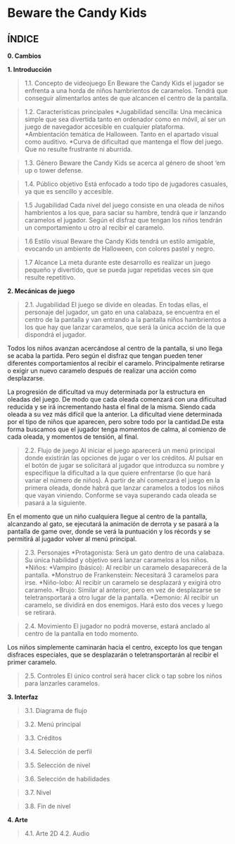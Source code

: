 # Beware the Candy Kids

## ÍNDICE

**0. Cambios**

**1. Introducción** 

  >1.1. Concepto de videojuego
En Beware the Candy Kids el jugador se enfrenta a una horda de niños hambrientos de caramelos. Tendrá que conseguir alimentarlos antes de que alcancen el centro de la pantalla.

  >1.2. Características principales
*Jugabilidad sencilla: Una mecánica simple que sea divertida tanto en ordenador como en móvil, al ser un juego de navegador accesible en cualquier plataforma.
*Ambientación temática de Halloween. Tanto en el apartado visual como auditivo.
*Curva de dificultad que mantenga el flow del juego. Que no resulte frustrante ni aburrida.

  >1.3. Género
Beware the Candy Kids se acerca al género de shoot ‘em up o tower defense.

  >1.4. Público objetivo
Está enfocado a todo tipo de jugadores casuales, ya que es sencillo y accesible.

  >1.5 Jugabilidad
Cada nivel del juego consiste en una oleada de niños hambrientos a los que, para saciar su hambre, tendrá que ir lanzando caramelos el jugador. Según el disfraz que tengan los niños tendrán un comportamiento u otro al recibir el caramelo.

  >1.6 Estilo visual
Beware the Candy Kids tendrá un estilo amigable, evocando un ambiente de Halloween, con colores pastel y negro.
 
  >1.7 Alcance
La meta durante este desarrollo es realizar un juego pequeño y divertido, que se pueda jugar repetidas veces sin que resulte repetitivo.


**2. Mecánicas de juego**

  >2.1. Jugabilidad
El juego se divide en oleadas. En todas ellas, el personaje del jugador, un gato en una calabaza, se encuentra en el centro de la pantalla y van entrando a la pantalla niños hambrientos a los que hay que lanzar caramelos, que será la única acción de la que dispondrá el jugador.

Todos los niños avanzan acercándose al centro de la pantalla, si uno llega se acaba la partida. Pero según el disfraz que tengan pueden tener diferentes comportamientos al recibir el caramelo. Principalmente retirarse o exigir un nuevo caramelo después de realizar una acción como desplazarse.

La progresión de dificultad va muy determinada por la estructura en oleadas del juego. De modo que cada oleada comenzará con una dificultad reducida y se irá incrementando hasta el final de la misma. Siendo cada oleada a su vez más difícil que la anterior. La dificultad viene determinada por el tipo de niños que aparecen, pero sobre todo por la cantidad.De esta forma buscamos que el jugador tenga momentos de calma, al comienzo de cada oleada, y momentos de tensión, al final.
  
  >2.2. Flujo de juego
Al iniciar el juego aparecerá un menú principal donde existirán las opciones de jugar o ver los créditos. Al pulsar en el botón de jugar se solicitará al jugador que introduzca su nombre y especifique la dificultad a la que quiere enfrentarse (lo que hará variar el número de niños). A partir de ahí comenzará el juego en la primera oleada, donde habrá que lanzar caramelos a todos los niños que vayan viniendo. Conforme se vaya superando cada oleada se pasará a la siguiente.

En el momento que un niño cualquiera llegue al centro de la pantalla, alcanzando al gato, se ejecutará la animación de derrota y se pasará a la pantalla de game over, donde se verá la puntuación y los récords y se permitirá al jugador volver al menú principal.

  >2.3. Personajes
*Protagonista: Será un gato dentro de una calabaza. Su única habilidad y objetivo será lanzar caramelos a los niños.
*Niños:
  *Vampiro (básico): Al recibir un caramelo desaparecerá de la pantalla.
  *Monstruo de Frankenstein: Necesitará 3 caramelos para irse.
  *Niño-lobo: Al recibir un caramelo se desplazará y exigirá otro caramelo.
  *Brujo: Similar al anterior, pero en vez de desplazarse se teletransportará a otro lugar de la pantalla.
  *Demonio: Al recibir un caramelo, se dividirá en dos enemigos. Hará esto dos veces y luego se retirará.

  >2.4. Movimiento
El jugador no podrá moverse, estará anclado al centro de la pantalla en todo momento.

Los niños simplemente caminarán hacia el centro, excepto los que tengan disfraces especiales, que se desplazarán o teletransportarán al recibir el primer caramelo.
    
  >2.5. Controles
El único control será hacer click o tap sobre los niños para lanzarles caramelos.


**3. Interfaz**

  >3.1. Diagrama de flujo
  
  >3.2. Menú principal
  
  >3.3. Créditos
  
  >3.4. Selección de perfil
  
  >3.5. Selección de nivel
  
  >3.6. Selección de habilidades
  
  >3.7. Nivel
  
  >3.8. Fin de nivel
  
**4. Arte**

  >4.1. Arte 2D
  >4.2. Audio

